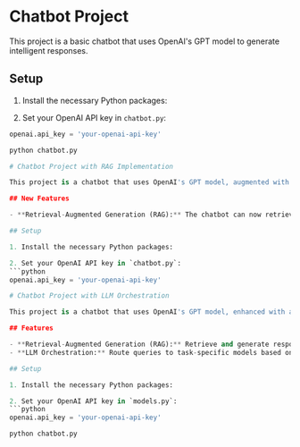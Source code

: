 # Chatbot Project
This project is a basic chatbot that uses OpenAI's GPT model to generate intelligent responses.

## Setup

1. Install the necessary Python packages:

2. Set your OpenAI API key in `chatbot.py`:
```python
openai.api_key = 'your-openai-api-key'

python chatbot.py

# Chatbot Project with RAG Implementation

This project is a chatbot that uses OpenAI's GPT model, augmented with a retrieval mechanism to generate intelligent responses based on a specific knowledge base.

## New Features

- **Retrieval-Augmented Generation (RAG):** The chatbot can now retrieve relevant passages from a predefined knowledge base and use them to generate contextually accurate responses.

## Setup

1. Install the necessary Python packages:

2. Set your OpenAI API key in `chatbot.py`:
```python
openai.api_key = 'your-openai-api-key'

# Chatbot Project with LLM Orchestration

This project is a chatbot that uses OpenAI's GPT model, enhanced with a router that directs user queries to specific task-based models.

## Features

- **Retrieval-Augmented Generation (RAG):** Retrieve and generate responses based on a predefined knowledge base.
- **LLM Orchestration:** Route queries to task-specific models based on the nature of the query (e.g., factual, creative, sentiment analysis).

## Setup

1. Install the necessary Python packages:

2. Set your OpenAI API key in `models.py`:
```python
openai.api_key = 'your-openai-api-key'

python chatbot.py

